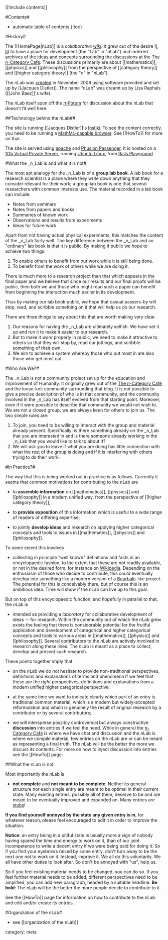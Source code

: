 [[!include contents]]

#Contents#
* automatic table of contents
{:toc}

#History#

The [[HomePage|nLab]] is a _collaborative [wiki](http://en.wikipedia.org/wiki/Wiki)_.  It grew out of the desire ([I](http://golem.ph.utexas.edu/category/2007/09/towards_a_higherdimensional_wi.html), [II](http://golem.ph.utexas.edu/category/2008/11/beyond_the_blog.html)) to have a place for development (the "Lab" in "$n$Lab") and indexed archives of the ideas and concepts surrounding the discussions at the [The $n$-Category Café](http://golem.ph.utexas.edu/category/).  These discussions primarily are about [[mathematics]], [[physics]] and [[philosophy]] from the perspective of [[category theory]] and [[higher category theory]] (the "$n$" in "$n$Lab").

The $n$Lab was [created](http://golem.ph.utexas.edu/category/2008/11/nlab.html) in November 2008 using software provided and set up by [[Jacques Distler]].  The name “$n$Lab" was dreamt up by Lisa Raphals ([[John Baez]]'s wife).

The $n$Lab itself spun off the [$n$-Forum](http://www.math.ntnu.no/~stacey/Vanilla/nForum/) for discussion about the $n$Lab that doesn\'t fit well here.

##Technology behind the $n$Lab##

The site is running [[Jacques Distler]]'s [Instiki](http://golem.ph.utexas.edu/instiki/show/HomePage). To see the content correctly, you need to be running a [MathML-capable browser](http://golem.ph.utexas.edu/instiki/show/Browsers). See [[HowTo]] for more on that.

The site is served using [apache](http://www.apache.org/) and [Phusion Passenger](http://www.modrails.com/). It is hosted on a [1Gb Virtual Private Server](http://railsplayground.com/plans-products/vps/), running [Ubuntu Linux](http://www.ubuntu.com/), from [Rails Playground](http://railsplayground.com/).

#What the _n_Lab is and what it is not#

The most apt analogy for the _n_Lab is of a **group lab book**.  A lab book for a research scientist is a place where they write down anything that they consider relevant for their work; a group lab book is one that several researchers with common interests use.  The material recorded in a lab book can include:

* Notes from seminars
* Notes from papers and books
* Summaries of known work
* Observations and results from experiments
* Ideas for future work

Apart from not having actual physical experiments, this matches the content of the _n_Lab fairly well.  The key difference between the _n_Lab and an "ordinary" lab book is that it is public.  By making it public we hope to achieve two things:

1. To enable others to benefit from our work while it is still being done.
2. To benefit from the work of others while we are doing it.

There is much more to a research project than that which appears in the final paper and we believe that since our results and our final proofs will be public, then both we and those who might read such a paper can benefit from beginning the interaction much earlier in its development.

Thus by making our lab book public, we hope that casual passers-by will stop, read, and scribble something on it that will help us do our research.

There are three things to say about this that are worth making very clear.

1. Our reasons for having the _n_Lab are ultimately selfish.  We have set it up and run it to make it easier to our research.
2. But to make it _work_ properly in public, we need to make it attractive to others so that they will stop by, read our jottings, and scribble something of their own.
3. We aim to achieve a system whereby those who put most in are also those who get most out.

#Who Are We?#

The _n_Lab is not a community project set up for the education and improvement of Humanity.  It originally grew out of the [The $n$-Category Café](http://golem.ph.utexas.edu/category/) and the loose-knit community surrounding that blog.  It is not possible to give a precise description of who is in that community, and the community involved in the _n_Lab has itself evolved from that starting point.  Moreover, even if it were possible to describe that community we would not wish to.  We are not a closed group, we are always keen for others to join us.  The two simple rules are:

1. To join, you need to be willing to interact with the group and material already present.  Specifically: is there something already on the _n_Lab that you are interested in and is there someone already working in the _n_Lab that you would like to talk to about it?
2. We will ask you to leave if what you are doing has little connection with what the rest of the group is doing and if it is interfering with others trying to do their work.

#In Practice?#

The way that this is being worked out in practice is as follows.  Currently it seems that common motivations for contributing to the $n$Lab are 

 * to **assemble information** on [[mathematics]], [[physics]] and [[philosophy]] in a modern unified way, from the perspective of [[higher category theory]];

* to **provide exposition** of this information which is useful to a wide range of readers of differing expertise;

 * to jointly **develop ideas** and research on applying higher categorical concepts and tools to issues in [[mathematics]], [[physics]] and [[philosophy]].

To some extent this involves

* collecting in principle "well known" definitions and facts in an encyclopaedic fashion, to the extent that these are not readily available, or not in the desired form, for instance on [Wikipedia](http://en.wikipedia.org/wiki/Main_Page). Depending on the enthusiasm of those who decide to contribute, this _could_ eventually develop into something like a modern version of a [Bourbaki](http://en.wikipedia.org/wiki/Bourbaki)-like project. The potential for this is conceivably there, but of course this is an ambitious idea. Time will show if the $n$Lab can live up to this goal.

But on top of this encyclopaedic function, and hopefully in parallel to that, the $n$Lab is 

* intended as providing a _laboratory_ for collaborative development of ideas -- for research. Within the community out of which the $n$Lab grew exists the feeling that there is considerable potential for the fruitful application and development of categorical and higher categorical concepts and tools to various areas in [[mathematics]], [[physics]] and [[philosophy]]. Several contributors to the $n$Lab are actively involved in research along these lines.
The $n$Lab is meant as a place to collect, develop and present such research.


These points together imply that

* on the $n$Lab we do not hesitate to provide non-traditional perspectives, definitions and explanations of terms and phenomena if we feel that these are the _right_ perspectives, definitions and explanations from a modern unified higher categorical perspective;

* at the same time we want to indicate clearly which part of an entry is traditional common material, which is a modern but widely-accepted reformulation and which is genuinely the result of original research by a contributor or by several contributors;

* we will intersperse possibly controversial but always constructive **discussion** into entries if we feel the need. While in general the [$n$-Category Café](http://golem.ph.utexas.edu/category) is where we have chat and discussion and the $n$Lab is where we compile material, few entries on the $n$Lab are or can be meant as representing a final truth. The $n$Lab will be the better the more we discuss its contents. For more on how to inject discussion into entries see the [[HowTo]] page.


##What the $n$Lab is not

Most importantly the $n$Lab is 

* **not complete** and **not meant to be complete**. Neither its general structure nor each single entry are meant to be optimal in their current state. Many existing entries, possibly all of them, deserve to be and are meant to be eventually improved and expanded on. 
Many entries are [stubs](http://en.wikipedia.org/wiki/Wikipedia:Stub)!

**If you find yourself annoyed by the state any given entry is in**, for whatever reason, please feel encouraged to edit it in order to improve the situation. 

**Notice**: an entry being in a pitiful state is usually more a sign of nobody having spared the time and energy to work on it, than of our joint incompetence to write a decent entry if we were being paid for doing it. So if you find your eyebrows raised by some entry, don't turn away to be the next one _not_ to work on it. Instead, improve it. We all do this voluntarily. We all have other duties to look after. So don't be annoyed with "us", help us.

So if you feel existing material needs to be changed, you can do so. If you feel further material needs to be added, different perspectives need to be amplified, you can add new paragraph, headed by a suitable headline. **Be bold**: The $n$Lab will be the better the more people decide to contribute to it.

See the [[HowTo]] page for information on how to contribute to the $n$Lab and edit and/or create its entries.

#Organization of the $n$Lab#

* see [[organization of the nLab]]

category: meta